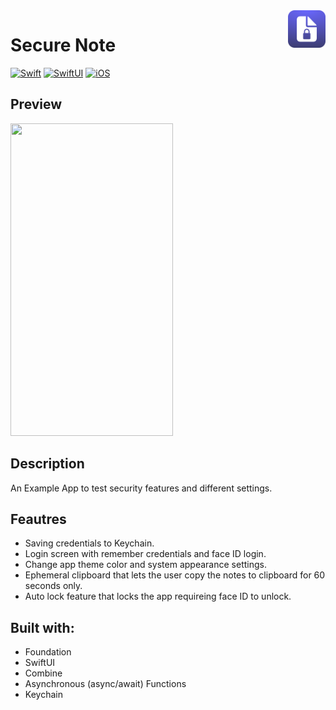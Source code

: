 <!-- HEADER -->
<img src="./Preview/AppIcon.png" width="60" align="right"/>
<h1> Secure Note </h1>

[![Swift](https://img.shields.io/badge/Swift-5.0-orange.svg?longCache=true&style=flat&logo=swift)][Swift]
[![SwiftUI](https://img.shields.io/badge/SwiftUI-4.0-blue.svg?longCache=true&style=flat&logo=swift&logoColor=blue)][SwiftUI]
[![iOS](https://img.shields.io/badge/iOS-16.0+-lightgrey.svg?longCache=true&?style=flat&logo=apple)][iOS]





<!-- BODY -->

## Preview

<p align="left">
	<img src="./Preview/iphone-preview.gif" width="260" height="500"/>
</p>


## Description
An Example App to test security features and different settings.

## Feautres

- Saving credentials to Keychain.
- Login screen with remember credentials and face ID login.
- Change app theme color and system appearance settings.
- Ephemeral clipboard that lets the user copy the notes to clipboard for 60 seconds only.
- Auto lock feature that locks the app requireing face ID to unlock.

## Built with:
- Foundation
- SwiftUI
- Combine
- Asynchronous (async/await) Functions
- Keychain




<!-- FOOTER -->
<!-- Permanent links -->
[Swift]: https://www.swift.org
[SwiftUI]: https://developer.apple.com/documentation/swiftui/
[iOS]: https://developer.apple.com/ios/
